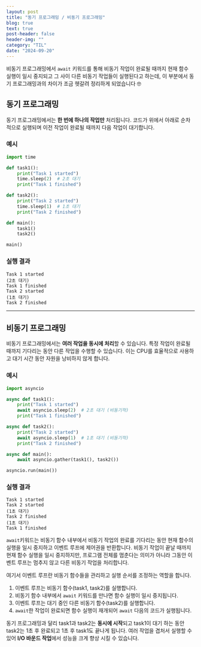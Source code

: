 ```yaml
---
layout: post
title: "동기 프로그래밍 / 비동기 프로그래밍"
blog: true
text: true
post-header: false
header-img: ""
category: "TIL"
date: "2024-09-20"
---
```

비동기 프로그래밍에서 ```await``` 키워드를 통해 비동기 작업이 완료될 때까지 현재 함수 실행이 일시 중지되고 그 사이 다른 비동기 작업들이 실행된다고 하는데, 이 부분에서 동기 프로그래밍과의 차이가 조금 헷갈려 정리하게 되었습니다 🤓

## 동기 프로그래밍
동기 프로그래밍에서는 **한 번에 하나의 작업만** 처리됩니다. 코드가 위에서 아래로 순차적으로 실행되며 이전 작업이 완료될 때까지 다음 작업이 대기합니다.

### 예시
```py
import time

def task1():
    print("Task 1 started")
    time.sleep(2)  # 2초 대기
    print("Task 1 finished")

def task2():
    print("Task 2 started")
    time.sleep(1)  # 1초 대기
    print("Task 2 finished")

def main():
    task1()
    task2()

main()
```

### 실행 결과
```
Task 1 started
(2초 대기)
Task 1 finished
Task 2 started
(1초 대기)
Task 2 finished
```

--- 

## 비동기 프로그래밍
비동기 프로그래밍에서는 **여러 작업을 동시에 처리**할 수 있습니다. 특정 작업이 완료될 때까지 기다리는 동안 다른 작업을 수행할 수 있습니다. 이는 CPU를 효율적으로 사용하고 대기 시간 동안 자원을 낭비하지 않게 합니다.

### 예시
```py
import asyncio

async def task1():
    print("Task 1 started")
    await asyncio.sleep(2)  # 2초 대기 (비동기적)
    print("Task 1 finished")

async def task2():
    print("Task 2 started")
    await asyncio.sleep(1)  # 1초 대기 (비동기적)
    print("Task 2 finished")

async def main():
    await asyncio.gather(task1(), task2())

asyncio.run(main())
```

### 실행 결과
```
Task 1 started
Task 2 started
(1초 대기)
Task 2 finished
(1초 대기)
Task 1 finished
```

```await```키워드는 비동기 함수 내부에서 비동기 작업의 완료를 기다리는 동안 현재 함수의 실행을 일시 중지하고 이벤트 루프에 제어권을 반환합니다. 비동기 작업이 끝날 때까지 현재 함수 실행을 일시 중지하지만, 프로그램 전체를 멈춘다는 의미가 아니라 그동안 이벤트 루프는 멈추지 않고 다른 비동기 작업을 처리합니다.

여기서 이벤트 루프란 비동기 함수들을 관리하고 실행 순서를 조정하는 역할을 합니다. 
1. 이벤트 루프는 비동기 함수(task1, task2)를 실행합니다.
2. 비동기 함수 내부에서 ```await``` 키워드를 만나면 함수 실행이 일시 중지됩니다.
3. 이벤트 루프는 대기 중인 다른 비동기 함수(task2)를 실행합니다.
4. ```await```한 작업이 완료되면 함수 실행이 재개되어 ```await``` 다음의 코드가 실행됩니다.

동기 프로그래밍과 달리 task1과 task2는 **동시에 시작**되고 task1이 대기 하는 동안 task2는 1초 후 완료되고 1초 후 task1도 끝나게 됩니다. 여러 작업을 겹처서 실행할 수 있어 **I/O 바운드 작업**에서 성능을 크게 향상 시킬 수 있습니다.